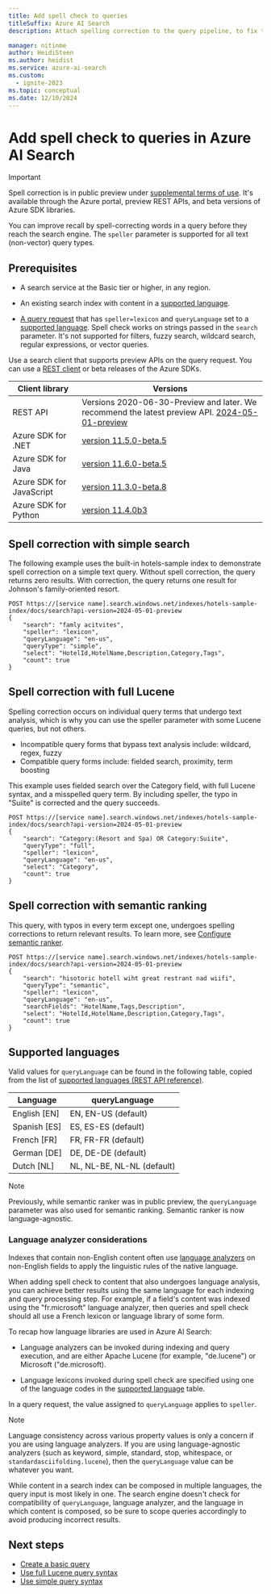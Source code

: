 ```yaml
---
title: Add spell check to queries
titleSuffix: Azure AI Search
description: Attach spelling correction to the query pipeline, to fix typos on query terms before executing the query.

manager: nitinme
author: HeidiSteen
ms.author: heidist
ms.service: azure-ai-search
ms.custom:
  - ignite-2023
ms.topic: conceptual
ms.date: 12/10/2024
---
```


# Add spell check to queries in Azure AI Search

> [!IMPORTANT]
> Spell correction is in public preview under [supplemental terms of use](https://azure.microsoft.com/support/legal/preview-supplemental-terms/). It's available through the Azure portal, preview REST APIs, and beta versions of Azure SDK libraries.

You can improve recall by spell-correcting words in a query before they reach the search engine. The `speller` parameter is supported for all text (non-vector) query types.

## Prerequisites

+ A search service at the Basic tier or higher, in any region.

+ An existing search index with content in a [supported language](#supported-languages).

+ [A query request](/rest/api/searchservice/documents/search-post?view=rest-searchservice-2024-05-01-preview&preserve-view=true) that has `speller=lexicon` and `queryLanguage` set to a [supported language](#supported-languages). Spell check works on strings passed in the `search` parameter. It's not supported for filters, fuzzy search, wildcard search, regular expressions, or vector queries.

Use a search client that supports preview APIs on the query request. You can use a [REST client](search-get-started-rest.md) or beta releases of the Azure SDKs.

| Client library | Versions |
|----------|----------|
| REST API | Versions 2020-06-30-Preview and later. We recommend the latest preview API. [2024-05-01-preview](/rest/api/searchservice/documents/search-post?view=rest-searchservice-2024-05-01-preview&preserve-view=true)|
| Azure SDK for .NET | [version 11.5.0-beta.5](https://www.nuget.org/packages/Azure.Search.Documents/11.5.0-beta.5) | 
| Azure SDK for Java |  [version 11.6.0-beta.5](https://central.sonatype.com/artifact/com.azure/azure-search-documents) |
| Azure SDK for JavaScript | [version 11.3.0-beta.8](https://www.npmjs.com/package/@azure/search-documents/v/11.3.0-beta.8) |
| Azure SDK for Python | [version 11.4.0b3](https://pypi.org/project/azure-search-documents/11.4.0b3/) |

## Spell correction with simple search

The following example uses the built-in hotels-sample index to demonstrate spell correction on a simple text query. Without spell correction, the query returns zero results. With correction, the query returns one result for Johnson's family-oriented resort.

```http
POST https://[service name].search.windows.net/indexes/hotels-sample-index/docs/search?api-version=2024-05-01-preview
{
    "search": "famly acitvites",
    "speller": "lexicon",
    "queryLanguage": "en-us",
    "queryType": "simple",
    "select": "HotelId,HotelName,Description,Category,Tags",
    "count": true
}
```

## Spell correction with full Lucene

Spelling correction occurs on individual query terms that undergo text analysis, which is why you can use the speller parameter with some Lucene queries, but not others.

+ Incompatible query forms that bypass text analysis include: wildcard, regex, fuzzy
+ Compatible query forms include: fielded search, proximity, term boosting

This example uses fielded search over the Category field, with full Lucene syntax, and a misspelled query term. By including speller, the typo in "Suiite" is corrected and the query succeeds.

```http
POST https://[service name].search.windows.net/indexes/hotels-sample-index/docs/search?api-version=2024-05-01-preview
{
    "search": "Category:(Resort and Spa) OR Category:Suiite",
    "queryType": "full",
    "speller": "lexicon",
    "queryLanguage": "en-us",
    "select": "Category",
    "count": true
}
```

## Spell correction with semantic ranking

This query, with typos in every term except one, undergoes spelling corrections to return relevant results. To learn more, see [Configure semantic ranker](semantic-how-to-query-request.md).

```http
POST https://[service name].search.windows.net/indexes/hotels-sample-index/docs/search?api-version=2024-05-01-preview    
{
    "search": "hisotoric hotell wiht great restrant nad wiifi",
    "queryType": "semantic",
    "speller": "lexicon",
    "queryLanguage": "en-us",
    "searchFields": "HotelName,Tags,Description",
    "select": "HotelId,HotelName,Description,Category,Tags",
    "count": true
}
```

## Supported languages

Valid values for `queryLanguage` can be found in the following table, copied from the list of [supported languages (REST API reference)](/rest/api/searchservice/documents/search-post?view=rest-searchservice-2024-05-01-preview&tabs=HTTP#querylanguage&preserve-view=true).

| Language | queryLanguage |
|----------|---------------|
| English [EN] | EN, EN-US (default) |
| Spanish [ES] | ES, ES-ES (default)|
| French [FR] | FR, FR-FR (default) |
| German [DE] | DE, DE-DE (default) |
| Dutch [NL] | NL, NL-BE, NL-NL (default) |

> [!NOTE]
> Previously, while semantic ranker was in public preview, the `queryLanguage` parameter was also used for semantic ranking. Semantic ranker is now language-agnostic.

### Language analyzer considerations

Indexes that contain non-English content often use [language analyzers](index-add-language-analyzers.md) on non-English fields to apply the linguistic rules of the native language.

When adding spell check to content that also undergoes language analysis, you can achieve better results using the same language for each indexing and query processing step. For example, if a field's content was indexed using the "fr.microsoft" language analyzer, then queries and spell check should all use a French lexicon or language library of some form.

To recap how language libraries are used in Azure AI Search:

+ Language analyzers can be invoked during indexing and query execution, and are either Apache Lucene (for example, "de.lucene") or Microsoft ("de.microsoft).

+ Language lexicons invoked during spell check are specified using one of the language codes in the [supported language](#supported-languages) table.

In a query request, the value assigned to `queryLanguage` applies to `speller`. 

> [!NOTE]
> Language consistency across various property values is only a concern if you are using language analyzers. If you are using language-agnostic analyzers (such as keyword, simple, standard, stop, whitespace, or `standardasciifolding.lucene`), then the `queryLanguage` value can be whatever you want.

While content in a search index can be composed in multiple languages, the query input is most likely in one. The search engine doesn't check for compatibility of `queryLanguage`, language analyzer, and the language in which content is composed, so be sure to scope queries accordingly to avoid producing incorrect results.

## Next steps

+ [Create a basic query](search-query-create.md)
+ [Use full Lucene query syntax](query-Lucene-syntax.md)
+ [Use simple query syntax](query-simple-syntax.md)
